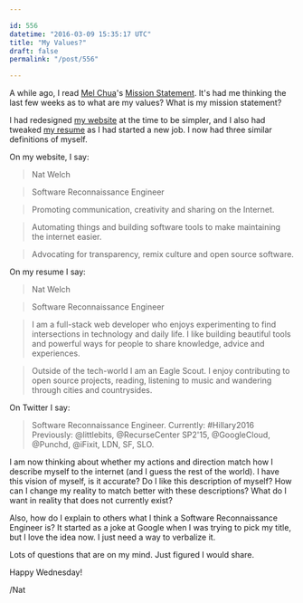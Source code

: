```yaml
---

id: 556
datetime: "2016-03-09 15:35:17 UTC"
title: "My Values?"
draft: false
permalink: "/post/556"

---
```


A while ago, I read [Mel Chua](https://melchua.com/)'s [Mission Statement](https://web.archive.org/web/20190314004128/http://blog.melchua.com:80/mission/). It's had me thinking the last few weeks as to what are my values? What is my mission statement?

I had redesigned [my website](https://natwelch.com/) at the time to be simpler, and I also had tweaked [my resume](https://resume.natwelch.com/) as I had started a new job. I now had three similar definitions of myself.

On my website, I say:

 > Nat Welch

 > Software Reconnaissance Engineer

 > Promoting communication, creativity and sharing on the Internet.

 > Automating things and building software tools to make maintaining the internet easier.

 > Advocating for transparency, remix culture and open source software.

On my resume I say:

 > Nat Welch

 > Software Reconnaissance Engineer

 > I am a full-stack web developer who enjoys experimenting to find intersections in technology and daily life. I like building beautiful tools and powerful ways for people to share knowledge, advice and experiences.

 > Outside of the tech-world I am an Eagle Scout. I enjoy contributing to open source projects, reading, listening to music and wandering through cities and countrysides.

On Twitter I say:

 > Software Reconnaissance Engineer. Currently: #Hillary2016 Previously: @littlebits, @RecurseCenter SP2'15, @GoogleCloud, @Punchd, @iFixit, LDN, SF, SLO.


I am now thinking about whether my actions and direction match how I describe myself to the internet (and I guess the rest of the world). I have this vision of myself, is it accurate? Do I like this description of myself? How can I change my reality to match better with these descriptions? What do I want in reality that does not currently exist?

Also, how do I explain to others what I think a Software Reconnaissance Engineer is? It started as a joke at Google when I was trying to pick my title, but I love the idea now. I just need a way to verbalize it.

Lots of questions that are on my mind. Just figured I would share.

Happy Wednesday!

/Nat


